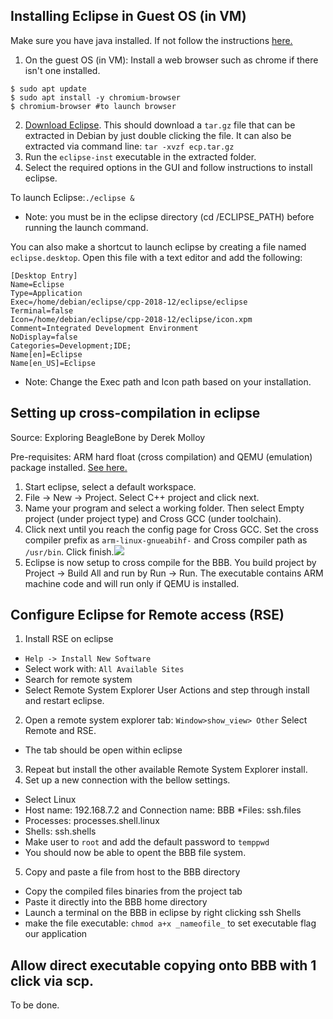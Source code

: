 ## Installing Eclipse in Guest OS (in VM)

Make sure you have java installed. If not follow the instructions [here.](https://java.com/en/download/help/linux_x64_install.xml)

1. On the guest OS (in VM): Install a web browser such as chrome if there isn't one installed.

```
$ sudo apt update
$ sudo apt install -y chromium-browser
$ chromium-browser #to launch browser
```

2. [Download Eclipse](https://www.eclipse.org/downloads/). This should download a `tar.gz` file that can be extracted in Debian by just double clicking the file. It can also be extracted via command line: `tar -xvzf ecp.tar.gz`
3. Run the `eclipse-inst` executable in the extracted folder.
4. Select the required options in the GUI and follow instructions to install eclipse.

To launch Eclipse:`./eclipse &`

- Note: you must be in the eclipse directory (cd /ECLIPSE_PATH) before running the launch command.

You can also make a shortcut to launch eclipse by creating a file named `eclipse.desktop`. Open this file with a text editor and add the following:

```
[Desktop Entry]
Name=Eclipse
Type=Application
Exec=/home/debian/eclipse/cpp-2018-12/eclipse/eclipse
Terminal=false
Icon=/home/debian/eclipse/cpp-2018-12/eclipse/icon.xpm
Comment=Integrated Development Environment
NoDisplay=false
Categories=Development;IDE;
Name[en]=Eclipse
Name[en_US]=Eclipse
```

- Note: Change the Exec path and Icon path based on your installation.

## Setting up cross-compilation in eclipse

Source: Exploring BeagleBone by Derek Molloy

Pre-requisites: ARM hard float (cross compilation) and QEMU (emulation) package installed. [See here.](https://github.com/capstonealex/exoembedded/wiki/Setting-up-cross-compilation-tool-chain)

1. Start eclipse, select a default workspace.
2. File -> New -> Project. Select C++ project and click next.
3. Name your program and select a working folder. Then select Empty project (under project type) and Cross GCC (under toolchain).
4. Click next until you reach the config page for Cross GCC. Set the cross compiler prefix as `arm-linux-gnueabihf-` and Cross compiler path as `/usr/bin`. Click finish.![](https://raw.githubusercontent.com/capstonealex/exoembedded/master/Wiki%20Images/eclipse_crossGCCconfig.PNG)
5. Eclipse is now setup to cross compile for the BBB. You build project by Project -> Build All and run by Run -> Run. The executable contains ARM machine code and will run only if QEMU is installed.

## Configure Eclipse for Remote access (RSE)

1. Install RSE on eclipse

- `Help -> Install New Software`
- Select work with: `All Available Sites`
- Search for remote system
- Select Remote System Explorer User Actions and step through install and restart eclipse.

2. Open a remote system explorer tab: `Window>show_view> Other` Select Remote and RSE.

- The tab should be open within eclipse

3. Repeat but install the other available Remote System Explorer install.
4. Set up a new connection with the bellow settings.

- Select Linux
- Host name: 192.168.7.2 and Connection name: BBB
  \*Files: ssh.files
- Processes: processes.shell.linux
- Shells: ssh.shells
- Make user to `root` and add the default password to `temppwd`
- You should now be able to opent the BBB file system.

5. Copy and paste a file from host to the BBB directory

- Copy the compiled files binaries from the project tab
- Paste it directly into the BBB home directory
- Launch a terminal on the BBB in eclipse by right clicking ssh Shells
- make the file executable: `chmod a+x _nameofile_` to set executable flag our application

## Allow direct executable copying onto BBB with 1 click via scp.

To be done.

